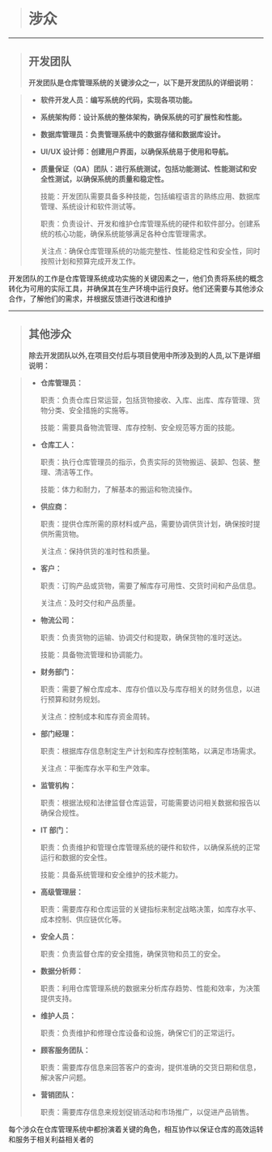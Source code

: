> # 涉众

---

> ## 开发团队
>
> **开发团队是仓库管理系统的关键涉众之一，以下是开发团队的详细说明：**

> - **软件开发人员：编写系统的代码，实现各项功能。**
> - **系统架构师：设计系统的整体架构，确保系统的可扩展性和性能。**
> - **数据库管理员：负责管理系统中的数据存储和数据库设计。**
> - **UI/UX 设计师：创建用户界面，以确保系统易于使用和导航。**
> - **质量保证（QA）团队：进行系统测试，包括功能测试、性能测试和安全性测试，以确保系统的质量和稳定性。**
>
>   技能：开发团队需要具备多种技能，包括编程语言的熟练应用、数据库管理、系统设计和软件测试等。
>
>   职责：负责设计、开发和维护仓库管理系统的硬件和软件部分。创建系统的核心功能，确保系统能够满足各种仓库管理需求。
>
>   关注点：确保仓库管理系统的功能完整性、性能稳定性和安全性，同时按照计划和预算完成开发工作。

开发团队的工作是仓库管理系统成功实施的关键因素之一，他们负责将系统的概念转化为可用的实际工具，并确保其在生产环境中运行良好。他们还需要与其他涉众合作，了解他们的需求，并根据反馈进行改进和维护

---

> ## 其他涉众
>
> **除去开发团队以外,在项目交付后与项目使用中所涉及到的人员,以下是详细说明：**

> - **仓库管理员：**
>
>   职责：负责仓库日常运营，包括货物接收、入库、出库、库存管理、货物分类、安全措施的实施等。
>
>   技能：需要具备物流管理、库存控制、安全规范等方面的技能。
>
> - **仓库工人：**
>
>   职责：执行仓库管理员的指示，负责实际的货物搬运、装卸、包装、整理、清洁等工作。
>
>   技能：体力和耐力，了解基本的搬运和物流操作。
>
> - **供应商：**
>
>   职责：提供仓库所需的原材料或产品，需要协调供货计划，确保按时提供所需货物。
>
>   关注点：保持供货的准时性和质量。
>
> - **客户：**
>
>   职责：订购产品或货物，需要了解库存可用性、交货时间和产品信息。
>
>   关注点：及时交付和产品质量。
>
> - **物流公司：**
>
>   职责：负责货物的运输、协调交付和提取，确保货物的准时送达。
>
>   技能：具备物流管理和协调能力。
>
> - **财务部门：**
>
>   职责：需要了解仓库成本、库存价值以及与库存相关的财务信息，以进行预算和财务规划。
>
>   关注点：控制成本和库存资金周转。
>
> - **部门经理：**
>
>   职责：根据库存信息制定生产计划和库存控制策略，以满足市场需求。
>
>   关注点：平衡库存水平和生产效率。
>
> - **监管机构：**
>
>   职责：根据法规和法律监督仓库运营，可能需要访问相关数据和报告以确保合规性。
>
> - **IT 部门：**
>
>   职责：负责维护和管理仓库管理系统的硬件和软件，以确保系统的正常运行和数据的安全性。
>
>   技能：具备系统管理和安全维护的技术能力。
>
> - **高级管理层：**
>
>   职责：需要库存和仓库运营的关键指标来制定战略决策，如库存水平、成本控制、供应链优化等。
>
> - **安全人员：**
>
>   职责：负责监督仓库的安全措施，确保货物和员工的安全。
>
> - **数据分析师：**
>
>   职责：利用仓库管理系统的数据来分析库存趋势、性能和效率，为决策提供支持。
>
> - **维护人员：**
>
>   职责：负责维护和修理仓库设备和设施，确保它们的正常运行。
>
> - **顾客服务团队：**
>
>   职责：需要库存信息来回答客户的查询，提供准确的交货日期和信息，解决客户问题。
>
> - **营销团队：**
>
>   职责：需要库存信息来规划促销活动和市场推广，以促进产品销售。

每个涉众在仓库管理系统中都扮演着关键的角色，相互协作以保证仓库的高效运转和服务于相关利益相关者的
